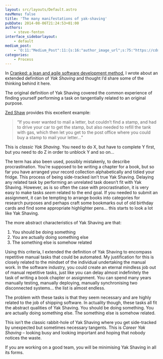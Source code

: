 ```yaml
---
layout: src/layouts/Default.astro
navMenu: false
title: 'The many manifestations of yak-shaving'
pubDate: 2014-08-06T21:24:53+01:00
authors:
    - steve-fenton
interface_sidebarlayout:
    - default
medium_post:
    - 'O:11:"Medium_Post":11:{s:16:"author_image_url";s:75:"https://cdn-images-1.medium.com/fit/c/400/400/1*eXkhfEuF41g5W_xnc_ydLA.jpeg";s:10:"author_url";s:38:"https://medium.com/@steve.fenton.co.uk";s:11:"byline_name";N;s:12:"byline_email";N;s:10:"cross_link";s:3:"yes";s:2:"id";s:12:"b2e4edc8ada5";s:21:"follower_notification";s:3:"yes";s:7:"license";s:19:"all-rights-reserved";s:14:"publication_id";s:2:"-1";s:6:"status";s:5:"draft";s:3:"url";s:51:"https://medium.com/@steve.fenton.co.uk/b2e4edc8ada5";}'
categories:
    - Process
---
```


In [Cranked: a lean and agile software development method](/publications/cranked/), I wrote about an extended definition of *Yak Shaving* and thought I’d share some of the thinking behind it here.

The original definition of Yak Shaving covered the common experience of finding yourself performing a task on tangentially related to an original purpose.

[Zed Shaw](http://www.cio.com/article/2437037/developer/you-used-ruby-to-write-what--.html) provides this excellent example:

> “If you ever wanted to mail a letter, but couldn’t find a stamp, and had to drive your car to get the stamp, but also needed to refill the tank with gas, which then let you get to the post office where you could buy a stamp to mail your letter…”

This is *classic Yak Shaving*. You need to do X, but have to complete Y first, but you need to do Z in order to unblock Y and so on…

The term has also been used, possibly mistakenly, to describe procrastination. You’re supposed to be writing a chapter for a book, but so far you have arranged your record collection alphabetically and tidied your fridge. This process of being side-tracked isn’t true Yak Shaving. Delaying any related task by performing an unrelated task doesn’t fit with Yak Shaving. However, as is so often the case with procrastination, it is very easy to make tasks *seem* related to the end goal. If you needed to submit an assignment, it can be tempting to arrange books into categories for research purposes and perhaps craft some bookmarks out of old birthday cards and find some appropriate highlighter pens… this starts to look a lot like Yak Shaving.

The more abstract characteristics of Yak Shaving are that:

1. You should be doing something
2. You are actually doing something else
3. The something else is somehow related

Using this criteria, I extended the definition of Yak Shaving to encompass repetitive manual tasks that could be automated. My justification for this is closely related to the mindset of the individual undertaking the manual work. In the software industry, you could create an eternal mindless job out of manual repetitive tasks, just like you can delay almost indefinitely the task of writing a book chapter or assignment. You can spend many years manually testing, manually deploying, manually synchronising two disconnected systems… the list is almost endless.

The problem with these tasks is that they seem necessary and are highly related to the job of shipping software. In actuality though, these tasks all fit the abstract qualities of Yak Shaving. You should be doing something. You are actually doing something else. The something else is somehow related.

This isn’t the classic rabbit-hole of Yak Shaving where you get side-tracked by unexpected but sometimes necessary tangents. This is *Career Yak Shaving* – looking busy and looking important and hoping that nobody notices the waste.

If you are working on a good team, you will be minimising Yak Shaving in all its forms.